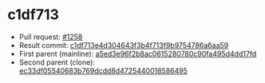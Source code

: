 # c1df713
- Pull request: [#1258](https://github.com/MarlinFirmware/Marlin/pull/1258)
- Result commit: [c1df713e4d304643f3b4f713f9b9754786a6aa59](https://github.com/MarlinFirmware/Marlin/commit/c1df713e4d304643f3b4f713f9b9754786a6aa59)
- First parent (mainline): [a5ed3e96f2b8ac0615280780c90fa495d4dd17fd](https://github.com/MarlinFirmware/Marlin/commit/a5ed3e96f2b8ac0615280780c90fa495d4dd17fd)
- Second parent (clone): [ec33df05540683b769dcdd8d4725440018586495](https://github.com/MarlinFirmware/Marlin/commit/ec33df05540683b769dcdd8d4725440018586495)
